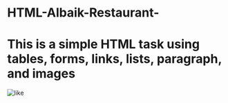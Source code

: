 # HTML-Albaik-Restaurant-

# This is a simple HTML task using tables, forms, links, lists, paragraph, and images 


<img src="https://t4.ftcdn.net/jpg/06/30/68/15/240_F_630681593_AvzWwtUE0IJqrT7MRffqkZ4kz5ITtrB1.jpg" alt="like">

